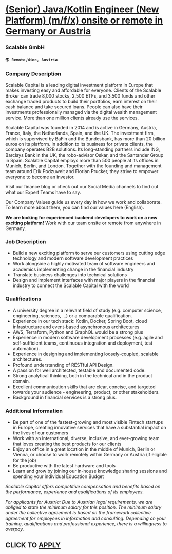 # [(Senior) Java/Kotlin Engineer (New Platform) (m/f/x) onsite or remote in Germany or Austria](https://www.remotewlb.com/apply/senior-java-kotlin-engineer-new-platform-m-f-x-onsite-or-remote-in-germany-or-austria-107953)  
### Scalable GmbH  
#### `🌎 Remote,Wien, Austria`  

### **Company Description**

Scalable Capital is a leading digital investment platform in Europe that makes investing easy and affordable for everyone. Clients of the Scalable Broker can trade 8,000 stocks, 2,500 ETFs, and 3,500 funds and other exchange traded products to build their portfolios, earn interest on their cash balance and take secured loans. People can also have their investments professionally managed via the digital wealth management service. More than one million clients already use the services.

Scalable Capital was founded in 2014 and is active in Germany, Austria, France, Italy, the Netherlands, Spain, and the UK. The investment firm, which is supervised by BaFin and the Bundesbank, has more than 20 billion euros on its platform. In addition to its business for private clients, the company operates B2B solutions. Its long-standing partners include ING, Barclays Bank in the UK, the robo-advisor Oskar, and the Santander Group in Spain. Scalable Capital employs more than 500 people at its offices in Munich, Berlin, and London. Together with the founding and management team around Erik Podzuweit and Florian Prucker, they strive to empower everyone to become an investor.  
  
Visit our finance blog or check out our Social Media channels to find out what our Expert Teams have to say.  
  
Our Company Values guide us every day in how we work and collaborate. To learn more about them, you can find our values here (English).

 **We are looking for experienced backend developers to work on a new exciting platform!** Work with our team onsite or remote from anywhere in Germany.

###  **Job Description**

  * Build a new exciting platform to serve our customers using cutting edge technology and modern software development practices
  * Work alongside a highly motivated team of software engineers and academics implementing change in the financial industry
  * Translate business challenges into technical solutions
  * Design and implement interfaces with major players in the financial industry to connect the Scalable Capital with the world

###  **Qualifications**

  * A university degree in a relevant field of study (e.g. computer science, engineering, sciences, ...) or a comparable qualification.
  * Experience in our tech stack: Kotlin, Docker, Spring Boot, cloud infrastructure and event-based asynchronous architectures
  * AWS, Terraform, Python and GraphQL would be a strong plus
  * Experience in modern software development processes (e.g. agile and self-sufficient teams, continuous integration and deployment, test automation).
  * Experience in designing and implementing loosely-coupled, scalable architectures.
  * Profound understanding of RESTful API Design.
  * A passion for well architected, testable and documented code.
  * Strong analytical thinking, both in the technical and in the product domain.
  * Excellent communication skills that are clear, concise, and targeted towards your audience - engineering, product, or other stakeholders.
  * Background in financial services is a strong plus.

###  **Additional Information**

  * Be part of one of the fastest-growing and most visible Fintech startups in Europe, creating innovative services that have a substantial impact on the lives of our customers
  * Work with an international, diverse, inclusive, and ever-growing team that loves creating the best products for our clients
  * Enjoy an office in a great location in the middle of Munich, Berlin or Vienna, or choose to work remotely within Germany or Austria (if eligible for the job)
  * Be productive with the latest hardware and tools
  * Learn and grow by joining our in-house knowledge sharing sessions and spending your individual Education Budget 

_Scalable Capital offers competitive compensation and benefits based on the performance, experience and qualifications of its employees._

 _For applicants for Austria: Due to Austrian legal requirements, we are obliged to state the minimum salary for this position._ _The minimum salary under the collective agreement is based on the framework collective agreement for employees in information and consulting. Depending on your training, qualifications and professional experience, there is a willingness to overpay._

  
## CLICK TO [APPLY](https://www.remotewlb.com/apply/senior-java-kotlin-engineer-new-platform-m-f-x-onsite-or-remote-in-germany-or-austria-107953)


